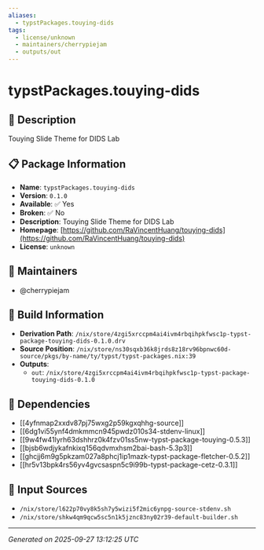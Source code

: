 ```yaml
---
aliases:
  - typstPackages.touying-dids
tags:
  - license/unknown
  - maintainers/cherrypiejam
  - outputs/out
---
```


# typstPackages.touying-dids

## 📝 Description

Touying Slide Theme for DIDS Lab

## 📋 Package Information

- **Name**: `typstPackages.touying-dids`
- **Version**: `0.1.0`
- **Available**: ✅ Yes
- **Broken**: ✅ No
- **Description**: Touying Slide Theme for DIDS Lab
- **Homepage**: [https://github.com/RaVincentHuang/touying-dids](https://github.com/RaVincentHuang/touying-dids)
- **License**: `unknown`
## 👥 Maintainers

- @cherrypiejam


## 🔧 Build Information

- **Derivation Path**: `/nix/store/4zgi5xrccpm4ai4ivm4rbqihpkfwsc1p-typst-package-touying-dids-0.1.0.drv`
- **Source Position**: `/nix/store/ns30sqxb36k8jrds8z18rv96bpnwc60d-source/pkgs/by-name/ty/typst/typst-packages.nix:39`
- **Outputs**:
  - `out`:  `/nix/store/4zgi5xrccpm4ai4ivm4rbqihpkfwsc1p-typst-package-touying-dids-0.1.0`

## 🔗 Dependencies

- [[4yfnmap2xxdv87pj75wxg2p59kgxqhhg-source]]
- [[6dg1vi55ynf4dmkmmcn945pwdz010s34-stdenv-linux]]
- [[9w4fw41lyrh63dshhrz0k4fzv01ss5nw-typst-package-touying-0.5.3]]
- [[bjsb6wdjykafnkixq156qdvmxhsm2bai-bash-5.3p3]]
- [[ghcjj6m9g5pkzam027a8phcj1ip1mazk-typst-package-fletcher-0.5.2]]
- [[hr5v13bpk4rs56yv4gvcsaspn5c9i99b-typst-package-cetz-0.3.1]]

## 📁 Input Sources

- `/nix/store/l622p70vy8k5sh7y5wizi5f2mic6ynpg-source-stdenv.sh`
- `/nix/store/shkw4qm9qcw5sc5n1k5jznc83ny02r39-default-builder.sh`

---
*Generated on 2025-09-27 13:12:25 UTC*
